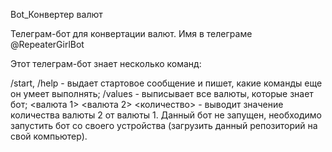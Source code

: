 Bot_Конвертер валют

Телеграм-бот для конвертации валют. Имя в телеграме @RepeaterGirlBot

Этот телеграм-бот знает несколько команд:

/start, /help - выдает стартовое сообщение и пишет, какие команды еще он умеет выполнять;
/values - выписывает все валюты, которые знает бот;
<валюта 1> <валюта 2> <количество> - выводит значение количества валюты 2 от валюты 1.
Данный бот не запущен, необходимо запустить бот со своего устройства (загрузить данный репозиторий на свой компьютер). 
